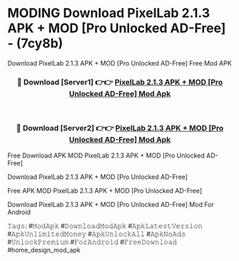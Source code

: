# MODING Download PixelLab 2.1.3 APK + MOD [Pro Unlocked AD-Free] - (7cy8b)
Download PixelLab 2.1.3 APK + MOD [Pro Unlocked AD-Free] Free Mod APK

<div align="center">
<h3>🔴 Download [Server1] 👉👉 <a href="https://apk-comot.site?title=PixelLab_2.1.3_APK_+_MOD_[Pro_Unlocked_AD-Free]">PixelLab 2.1.3 APK + MOD [Pro Unlocked AD-Free] Mod Apk</a></h3><br>

<h3>🔴 Download [Server2] 👉👉 <a href="https://apk-comot.site?title=PixelLab_2.1.3_APK_+_MOD_[Pro_Unlocked_AD-Free]">PixelLab 2.1.3 APK + MOD [Pro Unlocked AD-Free] Mod Apk</a></h3>
</div>


Free Download APK MOD PixelLab 2.1.3 APK + MOD [Pro Unlocked AD-Free]

Download PixelLab 2.1.3 APK + MOD [Pro Unlocked AD-Free] 

Free APK MOD PixelLab 2.1.3 APK + MOD [Pro Unlocked AD-Free] 

Download PixelLab 2.1.3 APK + MOD [Pro Unlocked AD-Free] Mod For Android

𝚃𝚊𝚐𝚜: #𝙼𝚘𝚍𝙰𝚙𝚔 #𝙳𝚘𝚠𝚗𝚕𝚘𝚊𝚍𝙼𝚘𝚍𝙰𝚙𝚔 #𝙰𝚙𝚔𝙻𝚊𝚝𝚎𝚜𝚝𝚅𝚎𝚛𝚜𝚒𝚘𝚗 #𝙰𝚙𝚔𝚄𝚗𝚕𝚒𝚖𝚒𝚝𝚎𝚍𝙼𝚘𝚗𝚎𝚢 #𝙰𝚙𝚔𝚄𝚗𝚕𝚘𝚌𝚔𝙰𝚕𝚕 #𝙰𝚙𝚔𝙽𝚘𝙰𝚍𝚜 #𝚄𝚗𝚕𝚘𝚌𝚔𝙿𝚛𝚎𝚖𝚒𝚞𝚖 #𝙵𝚘𝚛𝙰𝚗𝚍𝚛𝚘𝚒𝚍 #𝙵𝚛𝚎𝚎𝙳𝚘𝚠𝚗𝚕𝚘𝚊𝚍 #home_design_mod_apk